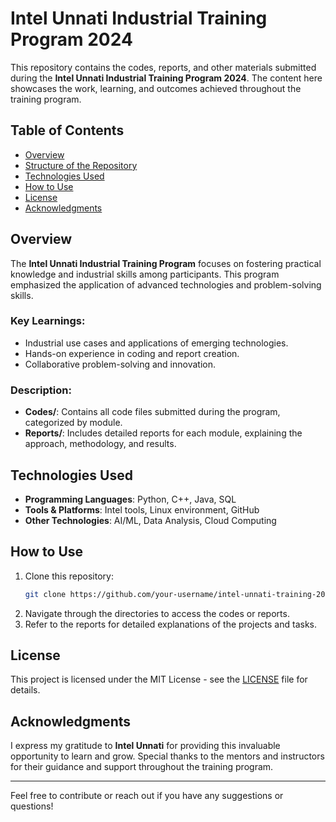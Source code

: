 # Intel Unnati Industrial Training Program 2024

This repository contains the codes, reports, and other materials submitted during the **Intel Unnati Industrial Training Program 2024**. The content here showcases the work, learning, and outcomes achieved throughout the training program.

## Table of Contents
- [Overview](#overview)
- [Structure of the Repository](#structure-of-the-repository)
- [Technologies Used](#technologies-used)
- [How to Use](#how-to-use)
- [License](#license)
- [Acknowledgments](#acknowledgments)

## Overview
The **Intel Unnati Industrial Training Program** focuses on fostering practical knowledge and industrial skills among participants. This program emphasized the application of advanced technologies and problem-solving skills.

### Key Learnings:
- Industrial use cases and applications of emerging technologies.
- Hands-on experience in coding and report creation.
- Collaborative problem-solving and innovation.

### Description:
- **Codes/**: Contains all code files submitted during the program, categorized by module.
- **Reports/**: Includes detailed reports for each module, explaining the approach, methodology, and results.

## Technologies Used

- **Programming Languages**: Python, C++, Java, SQL
- **Tools & Platforms**: Intel tools, Linux environment, GitHub
- **Other Technologies**: AI/ML, Data Analysis, Cloud Computing

## How to Use

1. Clone this repository:
   ```bash
   git clone https://github.com/your-username/intel-unnati-training-2024.git
   ```
2. Navigate through the directories to access the codes or reports.
3. Refer to the reports for detailed explanations of the projects and tasks.

## License

This project is licensed under the MIT License - see the [LICENSE](LICENSE) file for details.

## Acknowledgments

I express my gratitude to **Intel Unnati** for providing this invaluable opportunity to learn and grow. Special thanks to the mentors and instructors for their guidance and support throughout the training program.

---

Feel free to contribute or reach out if you have any suggestions or questions!
